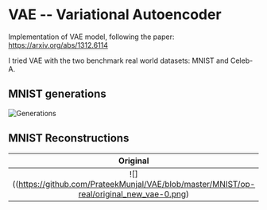 # VAE -- Variational Autoencoder

Implementation of VAE model, following the paper: https://arxiv.org/abs/1312.6114

I tried VAE with the two benchmark real world datasets: MNIST and Celeb-A.

## MNIST generations

![Generations](https://github.com/PrateekMunjal/VAE/blob/master/MNIST/generations.gif)



## MNIST Reconstructions

Original            |  Reconstruction
:-------------------------:|:-------------------------:
![]((https://github.com/PrateekMunjal/VAE/blob/master/MNIST/op-real/original_new_vae-0.png)  |  ![](https://github.com/PrateekMunjal/VAE/blob/master/MNIST/op-recons/reconstructed_new_vae-0.png)

